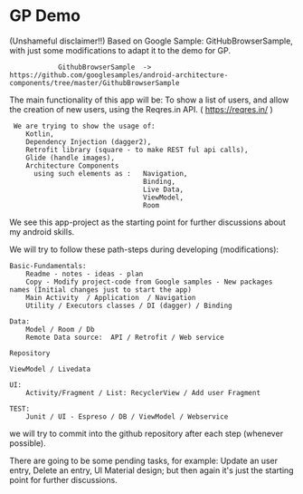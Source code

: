 # GP Demo
(Unshameful disclaimer!!) Based on Google Sample: GitHubBrowserSample, with just some modifications to adapt it to the demo for GP.

                GithubBrowserSample  ->  https://github.com/googlesamples/android-architecture-components/tree/master/GithubBrowserSample

The main functionality of this app will be:
    To show a list of users,
    and allow the creation of new users,   using the Reqres.in API.
         ( https://reqres.in/  )

     We are trying to show the usage of:
        Kotlin,
        Dependency Injection (dagger2),
        Retrofit library (square - to make REST ful api calls),
        Glide (handle images),
        Architecture Components
          using such elements as :   Navigation,
                                     Binding,
                                     Live Data,
                                     ViewModel,
                                     Room


We see this app-project as the starting point for further discussions about my android skills.


We will try to follow these path-steps during developing (modifications):

    Basic-Fundamentals:
        Readme - notes - ideas - plan
        Copy - Modify project-code from Google samples - New packages names (Initial changes just to start the app)
        Main Activity  / Application  / Navigation
        Utility / Executors classes / DI (dagger) / Binding

    Data:
        Model / Room / Db
        Remote Data source:  API / Retrofit / Web service

    Repository

    ViewModel / Livedata

    UI:
        Activity/Fragment / List: RecyclerView / Add user Fragment

    TEST:
        Junit / UI - Espreso / DB / ViewModel / Webservice


we will try to commit into the github repository after each step (whenever possible).


There are going to be some pending tasks, for example: Update an user entry,  Delete an entry, UI Material design;  but then again it's just the starting point for further discussions.








